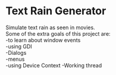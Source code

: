 # Text Rain Generator
Simulate text rain as seen in movies.<br>
Some of the extra goals of this project are:<br>
-to learn about window events<br>
-using GDI<br>
-Dialogs<br>
-menus<br>
-using Device Context
-Working thread

